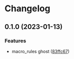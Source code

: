 # Changelog

## 0.1.0 (2023-01-13)


### Features

* macro_rules ghost ([83ffc67](https://github.com/frender-rs/ghost-lite/commit/83ffc6712083d87617eb1b3b6661af5cbf0eea17))

